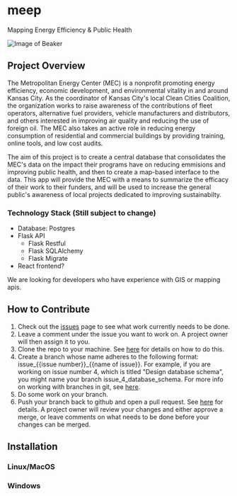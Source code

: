# meep
Mapping Energy Efficiency &amp; Public Health

![Image of Beaker](https://s.abcnews.com/images/US/abc_ann_wtb_beeker_091111_ms.jpg)

## Project Overview 

The Metropolitan Energy Center (MEC) is a nonprofit promoting energy efficiency, economic development, and environmental vitality in and around Kansas City. As the coordinator of Kansas City's local Clean Cities Coalition, the organization works to raise awareness of the contributions of fleet operators, alternative fuel providers, vehicle manufacturers and distributors, and others interested in improving air quality and reducing the use of foreign oil. The MEC also takes an active role in reducing energy consumption of residential and commercial buildings by providing training, online tools, and low cost audits. 

The aim of this project is to create a central database that consolidates the MEC's data on the impact their programs have on reducing emmisions and improving public health, and then to create a map-based interface to the data. This app will provide the MEC with a means to summarize the efficacy of their work to their funders, and will be used to increase the general public's awareness of local projects dedicated to improving sustainabilty.

### Technology Stack (Still subject to change)

* Database: Postgres
* Flask API
  * Flask Restful
  * Flask SQLAlchemy
  * Flask Migrate
* React frontend?

We are looking for developers who have experience with GIS or mapping apis. 

## How to Contribute

1. Check out the [issues](https://github.com/codeforkansascity/meep/issues) page to see what work currently needs to be done.
2. Leave a comment under the issue you want to work on. A project owner will then assign it to you.  
3. Clone the repo to your machine. See [here](https://help.github.com/articles/cloning-a-repository/#platform-all) for details on how to do this.
4. Create a branch whose name adheres to the following format: issue_{{issue number}}_{{name of issue}}. For example, if you are working on issue number 4, which is titled "Design database schema", you might name your branch issue_4_database_schema. For more info on working with branches in git, see [here](https://git-scm.com/book/en/v2/Git-Branching-Basic-Branching-and-Merging).
5. Do some work on your branch. 
6. Push your branch back to github and open a pull request. See [here](https://help.github.com/articles/pushing-to-a-remote/) for details. A project owner will review your changes and either approve a merge, or leave comments on what needs to be done before your changes can be merged. 

## Installation

### Linux/MacOS

### Windows
